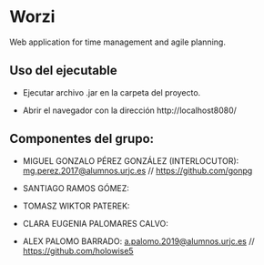 # Worzi
Web application for time management and agile planning.

## Uso del ejecutable

- Ejecutar archivo .jar en la carpeta del proyecto.

- Abrir el navegador con la dirección http://localhost8080/ 

## Componentes del grupo: 

- MIGUEL GONZALO PÉREZ GONZÁLEZ (INTERLOCUTOR): mg.perez.2017@alumnos.urjc.es // https://github.com/gonpg

- SANTIAGO RAMOS GÓMEZ: 

- TOMASZ WIKTOR PATEREK: 

- CLARA EUGENIA PALOMARES CALVO: 

- ALEX PALOMO BARRADO: a.palomo.2019@alumnos.urjc.es // https://github.com/holowise5




